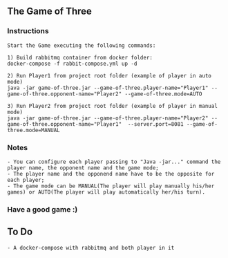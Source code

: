 <h2>The Game of Three</h2>

<h3>Instructions</h3>

    Start the Game executing the following commands:

    1) Build rabbitmq container from docker folder:
    docker-compose -f rabbit-compose.yml up -d

    2) Run Player1 from project root folder (example of player in auto mode)
    java -jar game-of-three.jar --game-of-three.player-name="Player1" --game-of-three.opponent-name="Player2" --game-of-three.mode=AUTO
    
    3) Run Player2 from project root folder (example of player in manual mode)
    java -jar game-of-three.jar --game-of-three.player-name="Player2" --game-of-three.opponent-name="Player1"  --server.port=8081 --game-of-three.mode=MANUAL

<h3>Notes</h3>
    
    - You can configure each player passing to "Java -jar..." command the player name, the opponent name and the game mode;
    - The player name and the opponend name have to be the opposite for each player;
    - The game mode can be MANUAL(The player will play manually his/her games) or AUTO(The player will play automatically her/his turn).

<h3>Have a good game :)</h3>

<h2>To Do</h2>

    - A docker-compose with rabbitmq and both player in it